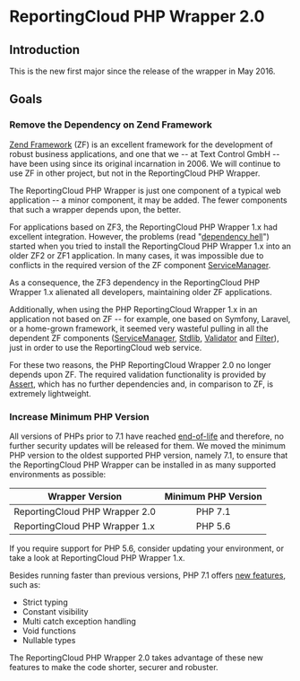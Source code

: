 # ReportingCloud PHP Wrapper 2.0

## Introduction

This is the new first major since the release of the wrapper in May 2016.

## Goals

### Remove the Dependency on Zend Framework

[Zend Framework](https://framework.zend.com/) (ZF) is an excellent framework for the development of robust business applications, and one that we -- at Text Control GmbH -- have been using since its original incarnation in 2006. We will continue to use ZF in other project, but not in the ReportingCloud PHP Wrapper.

The ReportingCloud PHP Wrapper is just one component of a typical web application -- a minor component, it may be added. The fewer components that such a wrapper depends upon, the better.

For applications based on ZF3, the ReportingCloud PHP Wrapper 1.x had excellent integration. However, the problems (read "[dependency hell](https://en.wikipedia.org/wiki/Dependency_hell)") started when you tried to install the ReportingCloud PHP Wrapper 1.x into an older ZF2 or ZF1 application. In many cases, it was impossible due to conflicts in the required version of the ZF component [ServiceManager](https://github.com/zendframework/zend-servicemanager).

As a consequence, the ZF3 dependency in the ReportingCloud PHP Wrapper 1.x alienated all developers, maintaining older ZF applications.

Additionally, when using the PHP ReportingCloud Wrapper 1.x in an application not based on ZF -- for example, one based on Symfony, Laravel, or a home-grown framework, it seemed very wasteful pulling in all the dependent ZF components ([ServiceManager](https://github.com/zendframework/zend-servicemanager), [Stdlib](https://github.com/zendframework/zend-stdlib), [Validator](https://github.com/zendframework/zend-validator) and [Filter](https://github.com/zendframework/zend-filter)), just in order to use the ReportingCloud web service.

For these two reasons, the PHP ReportingCloud Wrapper 2.0 no longer depends upon ZF. The required validation functionality is provided by [Assert](https://github.com/webmozart/assert), which has no further dependencies and, in comparison to ZF, is extremely lightweight.

### Increase Minimum PHP Version

All versions of PHPs prior to 7.1 have reached [end-of-life](http://php.net/eol.php) and therefore, no further security updates will be released for them. We moved the minimum PHP version to the oldest supported PHP version, namely 7.1, to ensure that the ReportingCloud PHP Wrapper can be installed in as many supported environments as possible:

| Wrapper Version                | Minimum PHP Version |
| ------------------------------ |:-------------------:|
| ReportingCloud PHP Wrapper 2.0 | PHP 7.1             |
| ReportingCloud PHP Wrapper 1.x | PHP 5.6             |

If you require support for PHP 5.6, consider updating your environment, or take a look at ReportingCloud PHP Wrapper 1.x.

Besides running faster than previous versions, PHP 7.1 offers [new features](http://php.net/manual/de/migration71.new-features.php), such as:

- Strict typing
- Constant visibility
- Multi catch exception handling
- Void functions
- Nullable types

The ReportingCloud PHP Wrapper 2.0 takes advantage of these new features to make the code shorter, securer and robuster.

